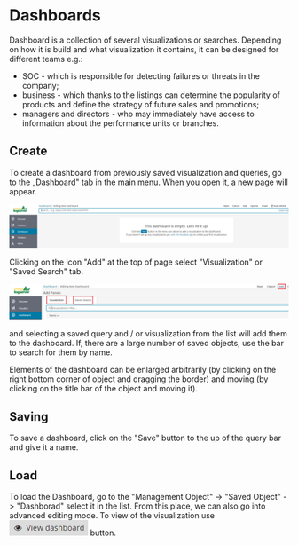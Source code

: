 # Dashboards #


Dashboard is a collection of several visualizations or searches.
Depending on how it is build and what visualization it contains, it
can be designed for different teams e.g.: 
- SOC - which is responsible for detecting failures or threats in 
the company; 
- business - which thanks to the listings can determine the popularity
of products and define the strategy of future sales and promotions; 
- managers and directors - who may immediately have access to information
about the performance units or branches. 

## Create ##
To create a dashboard from previously saved visualization and queries,
go to the „Dashboard" tab in the main menu. When you open it, a
new page will appear.

![](/media/media/image32.png)

Clicking on the icon "Add" at the top of page select "Visualization" or "Saved Search"
tab.

![](/media/media/image32_js.png)

and selecting a saved query and / or visualization from the list will 
add them to the dashboard. If, there are a large number of saved objects, 
use the bar to search for them by name. 

Elements of the dashboard can be enlarged arbitrarily (by clicking on
the right bottom corner of object and dragging the border) and moving
(by clicking on the title bar of the object and moving it). 

## Saving ##
To save a dashboard, click on the "Save" button to the up of the query bar 
and give it a name. 

## Load ##
To load the Dashboard, go to the "Management Object"
 -> "Saved Object" -> "Dashborad" select it in the list. From this place, 
we can also go into advanced editing mode. To view of the visualization 
use ![](/media/media/image17_1_js.png) button.
